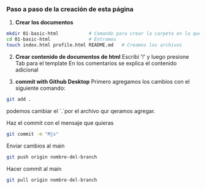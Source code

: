 ### Paso a paso de la creación de esta página

1. **Crear los documentos**

```bash
mkdir 01-basic-html           # Comando para crear la carpeta en la que nos encontramos
cd 01-basic-html              # Entramos
touch index.html profile.html README.md   # Creamos los archivos
```

2. **Crear contenido de documentos de html**
Escribí '!' y luego presione Tab para el template
En los comentarios se explica el contenido adicional

3. **commit with Github Desktop**
Primero agregamos los cambios con el siguiente comando:
```bash
git add .
```
podemos cambiar el ´.´por el archivo qur qeramos agregar.

Haz el commit con el mensaje que quieras
```bash
git commit -m "Mjs"
```

Enviar cambios al main
```bash
git push origin nombre-del-branch
```

Hacer commit al main 
```bash
git pull origin nombre-del-branch
```